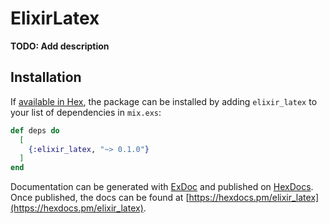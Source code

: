 # ElixirLatex

**TODO: Add description**

## Installation

If [available in Hex](https://hex.pm/docs/publish), the package can be installed
by adding `elixir_latex` to your list of dependencies in `mix.exs`:

```elixir
def deps do
  [
    {:elixir_latex, "~> 0.1.0"}
  ]
end
```

Documentation can be generated with [ExDoc](https://github.com/elixir-lang/ex_doc)
and published on [HexDocs](https://hexdocs.pm). Once published, the docs can
be found at [https://hexdocs.pm/elixir_latex](https://hexdocs.pm/elixir_latex).

